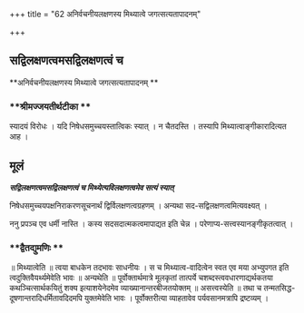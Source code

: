 +++
title = "62 अनिर्वचनीयलक्षणस्य मिथ्यात्वे जगत्सत्यतापादनम्"

+++


## सद्विलक्षणत्वमसद्विलक्षणत्वं च

**अनिर्वचनीयलक्षणस्य मिथ्यात्वे जगत्सत्यतापादनम् **

### **श्रीमज्जयतीर्थटीका **

स्यादयं विरोधः । यदि निषेधसमुच्चयस्तात्विकः स्यात् । न चैतदस्ति । तस्यापि मिथ्यात्वाङ्गीकारादित्यत आह ।

## **मूलं**

***सद्विलक्षणत्वमसद्विलक्षणत्वं च मिथ्येत्यविलक्षणत्वमेव सत्यं स्यात्***

निषेधसमुच्चयपक्षनिराकरणसूचनार्थं द्विर्विलक्षणत्वग्रहणम् । अन्यथा सद-सद्विलक्षणत्वमित्यवक्ष्यत् ।

ननु प्रपञ्च एव धर्मी नास्ति । कस्य सदसदात्मकत्वमापाद्यत इति चेन्न । परेणाप्य-सत्त्वस्यानङ्गीकृतत्वात् ।

### **द्वैतद्युमणिः **

॥ मिथ्यात्वेति ॥ त्वया बाधकेन तदभावः साधनीयः । स च मिथ्यात्व-वादित्वेन स्वत एव मया अभ्युपगत इति त्वदुक्तिवैयर्थ्यमेवेति भावः ॥ अन्यथेति ॥ पूर्वोक्तार्थमात्रे मूलकृतां तात्पर्ये चशब्दस्त्ववधारणाद्यर्थकतया कथञ्चित्सार्थकयितुं शक्य इत्याशयेनेदमेव व्याख्यानान्तरबीजतयोक्तम् ॥ असत्त्वस्येति ॥ तथा च तन्मतसिद्ध-दूषणान्तरादिधर्मितावदिदमपि युक्तमेवेति भावः । पूर्वोक्तरीत्या व्याहतावेव पर्यवसानमत्रापि द्रष्टव्यम् ।

